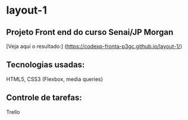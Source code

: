 # layout-1

## Projeto Front end do curso Senai/JP Morgan

[Veja aqui o resultado:] (https://codexp-fronta-p3gc.github.io/layout-1/)

## Tecnologias usadas:

HTML5, CSS3 (Flexbox, media queries) 

## Controle de tarefas:

Trello
